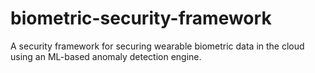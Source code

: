 # biometric-security-framework
A security framework for securing wearable biometric data in the cloud using an ML-based anomaly detection engine.

